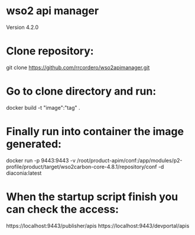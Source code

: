 # wso2 api manager
Version 4.2.0

# Clone repository:
git clone https://github.com/rrcordero/wso2apimanager.git

# Go to clone directory and run:

docker build -t "image":"tag" .

# Finally run into container the image generated:

docker run -p 9443:9443 -v /root/product-apim/conf:/app/modules/p2-profile/product/target/wso2carbon-core-4.8.1/repository/conf -d diaconia:latest

# When the startup script finish you can check the access:
https://localhost:9443/publisher/apis
https://localhost:9443/devportal/apis


